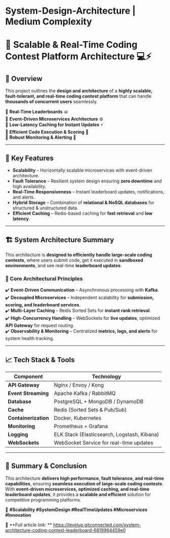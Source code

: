# System-Design-Architecture | Medium Complexity 


# 🚀 Scalable & Real-Time Coding Contest Platform Architecture 💻⚡  

## 📌 Overview  
This project outlines the **design and architecture** of a **highly scalable, fault-tolerant, and real-time coding contest platform** that can handle **thousands of concurrent users** seamlessly.  

🔹 **Real-Time Leaderboards** 📊  
🔹 **Event-Driven Microservices Architecture** ⚙️  
🔹 **Low-Latency Caching for Instant Updates** ⚡  
🔹 **Efficient Code Execution & Scoring** 🔄  
🔹 **Robust Monitoring & Alerting** 📡  

---

## 🎯 **Key Features**
- **Scalability** – Horizontally scalable microservices with event-driven architecture.  
- **Fault Tolerance** – Resilient system design ensuring **zero downtime** and high availability.  
- **Real-Time Responsiveness** – Instant leaderboard updates, notifications, and alerts.  
- **Hybrid Storage** – Combination of **relational & NoSQL databases** for structured & unstructured data.  
- **Efficient Caching** – Redis-based caching for **fast retrieval** and **low latency**.  

---

## 🏗 **System Architecture Summary**  
This architecture is **designed to efficiently handle large-scale coding contests**, where users submit code, get it executed in **sandboxed environments**, and see real-time **leaderboard updates**.  

### **🔹 Core Architectural Principles**
✔️ **Event-Driven Communication** – Asynchronous processing with **Kafka**.  
✔️ **Decoupled Microservices** – Independent scalability for **submission, scoring, and leaderboard services**.  
✔️ **Multi-Layer Caching** – Redis Sorted Sets for **instant rank retrieval**.  
✔️ **High-Concurrency Handling** – WebSockets for **live updates**, optimized **API Gateway** for request routing.  
✔️ **Observability & Monitoring** – Centralized **metrics, logs, and alerts** for system health tracking.  

---

## 📈 **Tech Stack & Tools**
| **Component**       | **Technology**          |
|---------------------|------------------------|
| **API Gateway**     | Nginx / Envoy / Kong   |
| **Event Streaming** | Apache Kafka / RabbitMQ |
| **Database**        | PostgreSQL + MongoDB / DynamoDB |
| **Cache**          | Redis (Sorted Sets & Pub/Sub) |
| **Containerization** | Docker, Kubernetes   |
| **Monitoring**      | Prometheus + Grafana  |
| **Logging**        | ELK Stack (Elasticsearch, Logstash, Kibana) |
| **WebSockets**      | WebSocket Service for real-time updates |

---

## 📜 **Summary & Conclusion**  
This architecture **delivers high performance, fault tolerance, and real-time capabilities**, ensuring **seamless execution of large-scale coding contests**. With **event-driven microservices, optimized caching, and real-time leaderboard updates**, it provides a **scalable and efficient** solution for competitive programming platforms.  

🚀 **#Scalability #SystemDesign #RealTimeUpdates #Microservices #Innovation**  

🚀 **Full article link: ** https://levelup.gitconnected.com/system-architecture-coding-contest-leaderboard-6819964459e0
